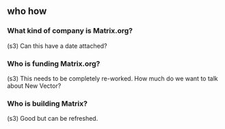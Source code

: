 ## who how

### What kind of company is Matrix.org?
(s3) Can this have a date attached?

### Who is funding Matrix.org?
(s3) This needs to be completely re-worked. How much do we want to talk about New Vector?

### Who is building Matrix?
(s3) Good but can be refreshed.
